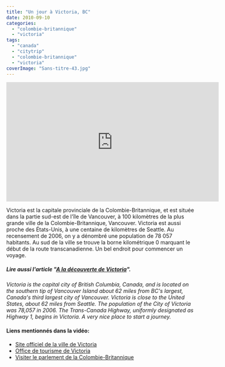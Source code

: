 ```yaml
---
title: "Un jour à Victoria, BC"
date: 2010-09-10
categories: 
  - "colombie-britannique"
  - "victoria"
tags: 
  - "canada"
  - "citytrip"
  - "colombie-britannique"
  - "victoria"
coverImage: "Sans-titre-43.jpg"
---
```


<iframe src="https://www.youtube.com/embed/B0rauRMIXrM" width="560" height="315" frameborder="0" allowfullscreen="allowfullscreen"></iframe>

Victoria est la capitale provinciale de la Colombie-Britannique, et est située dans la partie sud-est de l'île de Vancouver, à 100 kilomètres de la plus grande ville de la Colombie-Britannique, Vancouver. Victoria est aussi proche des États-Unis, à une centaine de kilomètres de Seattle. Au recensement de 2006, on y a dénombré une population de 78 057 habitants. Au sud de la ville se trouve la borne kilométrique 0 marquant le début de la route transcanadienne. Un bel endroit pour commencer un voyage.

##### Lire aussi l'article "[A la découverte de Victoria](https://noteauvoyageur.eu/de-vancouver-a-victoria/)".

_Victoria is the capital city of British Columbia, Canada, and is located on the southern tip of Vancouver Island about 62 miles from BC's largest, Canada's third largest city of Vancouver. Victoria is close to the United States, about 62 miles from Seattle. The population of the City of Victoria was 78,057 in 2006. The Trans-Canada Highway, uniformly designated as Highway 1, begins in Victoria. A very nice place to start a journey._

#### Liens mentionnés dans la vidéo:

- [Site officiel de la ville de Victoria](http://www.victoria.ca/)
- [Office de tourisme de Victoria](http://www.tourismvictoria.com/)
- [Visiter le parlement de la Colombie-Britannique](http://www.leg.bc.ca/info/2-2-4.htm)
